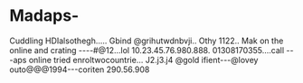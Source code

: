 # Madaps-
Cuddling 
HDIalsothegh..... Gbind @grihutwdnbvji.. Othy 1122.. 
Mak on the online and crating ----#@12...lol 10.23.45.76.980.888.
01308170355....call ---aps online tried enroltwocountrie... J2.j3.j4
@gold ifient---@lovey outo@@@1994---coriten 290.56.908         
